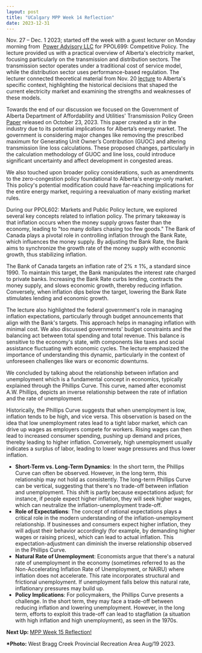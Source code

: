 ```yaml
---
layout: post
title: "UCalgary MPP Week 14 Reflection"
date: 2023-12-31
---
```


<!-- wp:paragraph -->
<p>Nov. 27 – Dec. 1 2023; started off the week with a guest lecturer on Monday morning from &nbsp;<a href="https://www.poweradvisoryllc.com/" target="_blank" rel="noreferrer noopener">Power Advisory LLC</a> for PPOL699: Competitive Policy. The lecture provided us with a practical overview of Alberta's electricity market, focusing particularly on the transmission and distribution sectors. The transmission sector operates under a traditional cost of service model, while the distribution sector uses performance-based regulation. The lecturer connected theoretical material from Nov. 20 <a href="https://ahmedelmeligy.com/2023/12/31/ucalgary-mpp-week-13-reflection/" target="_blank" rel="noreferrer noopener">lecture</a> to Alberta's specific context, highlighting the historical decisions that shaped the current electricity market and examining the strengths and weaknesses of these models.</p>
<!-- /wp:paragraph -->

<!-- wp:paragraph -->
<p>Towards the end of our discussion we focused on the Government of Alberta Department of Affordability and Utilities' Transmission Policy Green <a href="https://ablawg.ca/wp-content/uploads/2023/11/Transmission-Policy-Green-Paper-2023.pdf" target="_blank" rel="noreferrer noopener">Paper</a> released on October 23, 2023. This paper created a stir in the industry due to its potential implications for Alberta’s energy market. The government is considering major changes like removing the prescribed maximum for Generating Unit Owner’s Contribution (GUOC) and altering transmission line loss calculations. These proposed changes, particularly in the calculation methodology of GUOC and line loss, could introduce significant uncertainty and affect development in congested areas.</p>
<!-- /wp:paragraph -->

<!-- wp:paragraph -->
<p>We also touched upon broader policy considerations, such as amendments to the zero-congestion policy foundational to Alberta's energy-only market. This policy's potential modification could have far-reaching implications for the entire energy market, requiring a reevaluation of many existing market rules.</p>
<!-- /wp:paragraph -->

<!-- wp:paragraph -->
<p>During our PPOL602: Markets and Public Policy lecture, we explored several key concepts related to inflation policy. The primary takeaway is that inflation occurs when the money supply grows faster than the economy, leading to "too many dollars chasing too few goods." The Bank of Canada plays a pivotal role in controlling inflation through the Bank Rate, which influences the money supply. By adjusting the Bank Rate, the Bank aims to synchronize the growth rate of the money supply with economic growth, thus stabilizing inflation.</p>
<!-- /wp:paragraph -->

<!-- wp:paragraph -->
<p>The Bank of Canada targets an inflation rate of 2% ± 1%, a standard since 1990. To maintain this target, the Bank manipulates the interest rate charged to private banks. Increasing the Bank Rate curbs lending, contracts the money supply, and slows economic growth, thereby reducing inflation. Conversely, when inflation dips below the target, lowering the Bank Rate stimulates lending and economic growth.</p>
<!-- /wp:paragraph -->

<!-- wp:paragraph -->
<p>The lecture also highlighted the federal government's role in managing inflation expectations, particularly through budget announcements that align with the Bank's targets. This approach helps in managing inflation with minimal cost. We also discussed governments' budget constraints and the balancing act between total spending and total revenue. This balance is sensitive to the economy's state, with components like taxes and social assistance fluctuating with economic cycles. The lecture emphasized the importance of understanding this dynamic, particularly in the context of unforeseen challenges like wars or economic downturns.</p>
<!-- /wp:paragraph -->

<!-- wp:paragraph -->
<p>We concluded by talking about the relationship between inflation and unemployment which is a fundamental concept in economics, typically explained through the Phillips Curve. This curve, named after economist A.W. Phillips, depicts an inverse relationship between the rate of inflation and the rate of unemployment. </p>
<!-- /wp:paragraph -->

<!-- wp:paragraph -->
<p>Historically, the Phillips Curve suggests that when unemployment is low, inflation tends to be high, and vice versa. This observation is based on the idea that low unemployment rates lead to a tight labor market, which can drive up wages as employers compete for workers. Rising wages can then lead to increased consumer spending, pushing up demand and prices, thereby leading to higher inflation. Conversely, high unemployment usually indicates a surplus of labor, leading to lower wage pressures and thus lower inflation.</p>
<!-- /wp:paragraph -->

<!-- wp:list -->
<ul><!-- wp:list-item -->
<li><strong>Short-Term vs. Long-Term Dynamics</strong>: In the short term, the Phillips Curve can often be observed. However, in the long term, this relationship may not hold as consistently. The long-term Phillips Curve can be vertical, suggesting that there's no trade-off between inflation and unemployment. This shift is partly because expectations adjust; for instance, if people expect higher inflation, they will seek higher wages, which can neutralize the inflation-unemployment trade-off.</li>
<!-- /wp:list-item -->

<!-- wp:list-item -->
<li><strong>Role of Expectations</strong>: The concept of rational expectations plays a critical role in the modern understanding of the inflation-unemployment relationship. If businesses and consumers expect higher inflation, they will adjust their behavior accordingly (for example, by demanding higher wages or raising prices), which can lead to actual inflation. This expectation-adjustment can diminish the inverse relationship observed in the Phillips Curve.</li>
<!-- /wp:list-item -->

<!-- wp:list-item -->
<li><strong>Natural Rate of Unemployment</strong>: Economists argue that there's a natural rate of unemployment in the economy (sometimes referred to as the Non-Accelerating Inflation Rate of Unemployment, or NAIRU) where inflation does not accelerate. This rate incorporates structural and frictional unemployment. If unemployment falls below this natural rate, inflationary pressures may build up.</li>
<!-- /wp:list-item -->

<!-- wp:list-item -->
<li><strong>Policy Implications</strong>: For policymakers, the Phillips Curve presents a challenge. In the short term, they may face a trade-off between reducing inflation and lowering unemployment. However, in the long term, efforts to exploit this trade-off can lead to stagflation (a situation with high inflation and high unemployment), as seen in the 1970s.</li>
<!-- /wp:list-item --></ul>
<!-- /wp:list -->

<!-- wp:paragraph -->
<p><strong>Next Up: </strong><a href="https://ahmedelmeligy.com/2024/01/28/ucalgary-mpp-week-15-reflection/" target="_blank" rel="noreferrer noopener">MPP Week 15 Reflection!</a></p>
<!-- /wp:paragraph -->

<!-- wp:paragraph -->
<p><strong>*Photo:</strong>&nbsp;West Bragg Creek Provincial Recreation Area Aug/19 2023.</p>
<!-- /wp:paragraph -->
